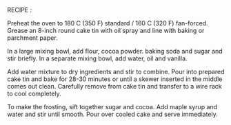 
RECIPE :


Preheat the oven to 180 C (350 F) standard / 160 C (320 F) fan-forced. Grease an 8-inch round cake tin with oil spray and line with baking or parchment paper.

In a large mixing bowl, add flour, cocoa powder. baking soda and sugar and stir briefly. In a separate mixing bowl, add water, oil and vanilla.

Add water mixture to dry ingredients and stir to combine. Pour into prepared cake tin and bake for 28-30 minutes or until a skewer inserted in the middle comes out clean. Carefully remove from cake tin and transfer to a wire rack to cool completely.

To make the frosting, sift together sugar and cocoa. Add maple syrup and water and stir until smooth. Pour over cooled cake and serve immediately.